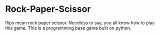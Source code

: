 # Rock-Paper-Scissor
Rips mean rock paper scissor. Needless to say, you all know how to play this game. This is a programming base game built on python.

